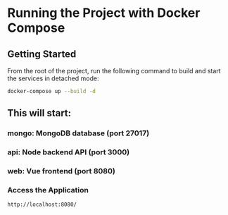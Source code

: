 # Running the Project with Docker Compose

## Getting Started

From the root of the project, run the following command to build and start the services in detached mode:

```bash
docker-compose up --build -d
```

## This will start:

### mongo: MongoDB database (port 27017)

### api: Node backend API (port 3000)

### web: Vue frontend (port 8080)


### Access the Application

```bash
http://localhost:8080/
```
